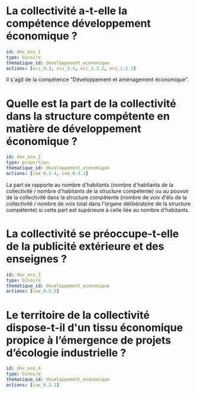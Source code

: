 # La collectivité a-t-elle la compétence développement économique ?
```yaml
id: dev_eco_1
type: binaire
thematique_id: developpement_economique
actions: [eci_4.3, eci_3.4, eci_1.2.2, eci_1.2.3]
```
Il s'agit de la compétence "Développement et aménagement économique".

# Quelle est la part de la collectivité dans la structure compétente en matière de développement économique ?
```yaml
id: dev_eco_2
type: proportion
thematique_id: developpement_economique
actions: [cae_6.2.4, cae_6.3.1]
```
La part se rapporte au nombre d'habitants (nombre d'habitants de la collectivité / nombre d'habitants de la structure compétente) ou au pouvoir de la collectivité dans la structure compétente (nombre de voix d'élu de la collectivité / nombre de voix total dans l'organe délibératoire de la structure compétente) si cette part est supérieure à celle liée au nombre d'habitants.

# La collectivité se préoccupe-t-elle de la publicité extérieure et des enseignes ?
```yaml
id: dev_eco_3
type: binaire
thematique_id: developpement_economique
actions: [cae_6.5.2]
```

# Le territoire de la collectivité dispose-t-il d'un tissu économique propice à l’émergence de projets d’écologie industrielle ?
```yaml
id: dev_eco_4
type: binaire
thematique_id: developpement_economique
actions: [cae_6.3.1]
```
